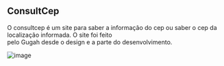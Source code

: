 ## ConsultCep

O consultcep é um site para saber a informação do cep ou saber o cep da localização informada.
O site foi feito <br> pelo Gugah desde o design e a parte do desenvolvimento.

![image](https://user-images.githubusercontent.com/83383362/137279394-73f997d0-1fb6-462d-85e0-47317fc80f1d.png)
